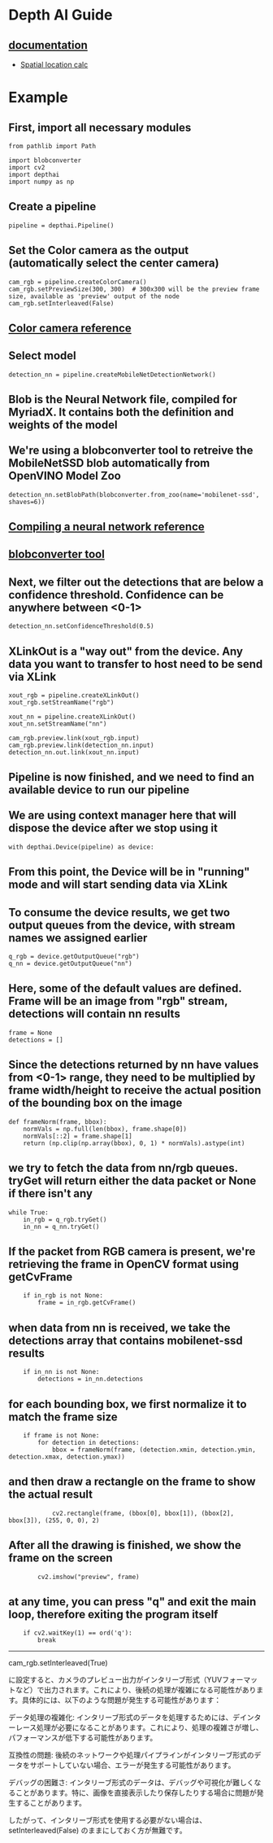 # Depth AI Guide  

## [documentation](https://docs.luxonis.com/software/)
* [Spatial location calc](https://docs.luxonis.com/software/depthai/examples/spatial_location_calculator/)

# Example

## First, import all necessary modules
```
from pathlib import Path

import blobconverter
import cv2
import depthai
import numpy as np
```
## Create a pipeline
```
pipeline = depthai.Pipeline()
```

## Set the Color camera as the output (automatically select the center camera)
```
cam_rgb = pipeline.createColorCamera()
cam_rgb.setPreviewSize(300, 300)  # 300x300 will be the preview frame size, available as 'preview' output of the node
cam_rgb.setInterleaved(False)
```
## [Color camera reference](https://docs.luxonis.com/software/depthai-components/nodes/color_camera/)

## Select model
```
detection_nn = pipeline.createMobileNetDetectionNetwork()
```

## Blob is the Neural Network file, compiled for MyriadX. It contains both the definition and weights of the model<br><br>We're using a blobconverter tool to retreive the MobileNetSSD blob automatically from OpenVINO Model Zoo

```
detection_nn.setBlobPath(blobconverter.from_zoo(name='mobilenet-ssd', shaves=6))
```
## [Compiling a neural network reference](https://docs.luxonis.com/software/ai-inference/conversion/)
## [blobconverter tool](https://github.com/luxonis/blobconverter/tree/master/cli)

## Next, we filter out the detections that are below a confidence threshold. Confidence can be anywhere between <0-1>
```
detection_nn.setConfidenceThreshold(0.5)
```

## XLinkOut is a "way out" from the device. Any data you want to transfer to host need to be send via XLink
```
xout_rgb = pipeline.createXLinkOut()
xout_rgb.setStreamName("rgb")

xout_nn = pipeline.createXLinkOut()
xout_nn.setStreamName("nn")

cam_rgb.preview.link(xout_rgb.input)
cam_rgb.preview.link(detection_nn.input)
detection_nn.out.link(xout_nn.input)
```

## Pipeline is now finished, and we need to find an available device to run our pipeline<br><br> We are using context manager here that will dispose the device after we stop using it
```
with depthai.Device(pipeline) as device:
```
## From this point, the Device will be in "running" mode and will start sending data via XLink

## To consume the device results, we get two output queues from the device, with stream names we assigned earlier
    q_rgb = device.getOutputQueue("rgb")
    q_nn = device.getOutputQueue("nn")
## Here, some of the default values are defined. Frame will be an image from "rgb" stream, detections will contain nn results
    frame = None
    detections = []

## Since the detections returned by nn have values from <0-1> range, they need to be multiplied by frame width/height to receive the actual position of the bounding box on the image
    def frameNorm(frame, bbox):
        normVals = np.full(len(bbox), frame.shape[0])
        normVals[::2] = frame.shape[1]
        return (np.clip(np.array(bbox), 0, 1) * normVals).astype(int)

## we try to fetch the data from nn/rgb queues. tryGet will return either the data packet or None if there isn't any
    while True:
        in_rgb = q_rgb.tryGet()
        in_nn = q_nn.tryGet()
## If the packet from RGB camera is present, we're retrieving the frame in OpenCV format using getCvFrame
        if in_rgb is not None:
            frame = in_rgb.getCvFrame()

## when data from nn is received, we take the detections array that contains mobilenet-ssd results
        if in_nn is not None:
            detections = in_nn.detections

## for each bounding box, we first normalize it to match the frame size
        if frame is not None:
            for detection in detections:
                bbox = frameNorm(frame, (detection.xmin, detection.ymin, detection.xmax, detection.ymax))
## and then draw a rectangle on the frame to show the actual result
                cv2.rectangle(frame, (bbox[0], bbox[1]), (bbox[2], bbox[3]), (255, 0, 0), 2)
## After all the drawing is finished, we show the frame on the screen
            cv2.imshow("preview", frame)

## at any time, you can press "q" and exit the main loop, therefore exiting the program itself
        if cv2.waitKey(1) == ord('q'):
            break

---
cam_rgb.setInterleaved(True)

に設定すると、カメラのプレビュー出力がインタリーブ形式（YUVフォーマットなど）で出力されます。これにより、後続の処理が複雑になる可能性があります。具体的には、以下のような問題が発生する可能性があります：

データ処理の複雑化: インタリーブ形式のデータを処理するためには、デインターレース処理が必要になることがあります。これにより、処理の複雑さが増し、パフォーマンスが低下する可能性があります。

互換性の問題: 後続のネットワークや処理パイプラインがインタリーブ形式のデータをサポートしていない場合、エラーが発生する可能性があります。

デバッグの困難さ: インタリーブ形式のデータは、デバッグや可視化が難しくなることがあります。特に、画像を直接表示したり保存したりする場合に問題が発生することがあります。

したがって、インタリーブ形式を使用する必要がない場合は、setInterleaved(False) のままにしておく方が無難です。





